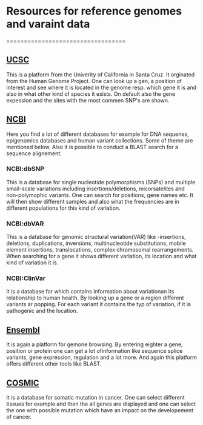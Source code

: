# Resources for reference genomes and varaint data
==================================

## [UCSC](http://genome.ucsc.edu/index.html)
This is a platform from the Univerity of California in Santa Cruz. It orginated from the Human Genome Project. One can look up a gen, a position of interest and see where it is located in the genome resp. which gene it is and also in what other kind of species it exists. On default also the gene expession and the sites with the most commen SNP's are shown.

## [NCBI](https://www.ncbi.nlm.nih.gov/projects/genome/guide/human/)
Here you find a lot of different databases for example for DNA sequenes, epigenomics databases and human variant collections. Some of theme are mentioned below. Also it is possible to conduct a BLAST search for a sequence alignement.
### NCBI:dbSNP
This is a database for single nucleotide polymorphisms (SNPs) and multiple small-scale variations including insertions/deletions, micorsatelites and non-polymophic variants. One can search for positions, gene names etc. It will then show different samples and also what the frequencies are in different populations for this kind of variation.
### NCBI:dbVAR
This is a database for genomic structural variation(VAR) like -insertions, deletions, duplications, inversions, multinucleotide substitutions, mobile element insertions, translocations, complex chromosomal rearrangements. When searching for a gene it shows different variation, its location and what kind of variation it is. 
### NCBI:ClinVar
It is a database for which contains information about variationan its relationship to human health. By looking up a gene or a region different variants ar popping. For each variant it contains the typ of variation, if it ia pathogenic and the location.

## [Ensembl](https://www.ensembl.org/index.html)
It is again a platform for gemone browsing. By entering eighter a gene, position or protein one can get a lot ofinformation like sequence splice variants, gene expression, regulation and a lot more. And again this platform offers different other tools like BLAST. 

## [COSMIC](https://cancer.sanger.ac.uk/cosmic)
It is a database for somatic mutation in cancer. One can select different tissues for example and then the all genes are displayed and one can select the one with possible mutation which have an impact on the developement of cancer.

